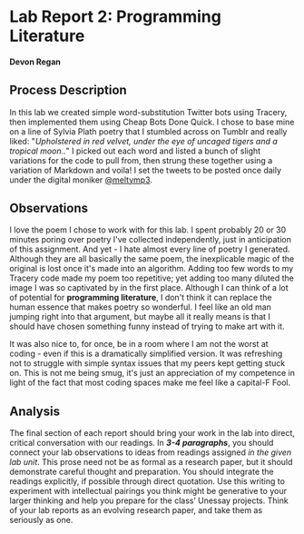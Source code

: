 # Lab Report 2: Programming Literature

#### Devon Regan

## Process Description

In this lab we created simple word-substitution Twitter bots using Tracery, then implemented them using Cheap Bots Done Quick. I chose to base mine on a line of Sylvia Plath poetry that I stumbled across on Tumblr and really liked: "*Upholstered in red velvet, under the eye of uncaged tigers and a tropical moon..*" I picked out each word and listed a bunch of slight variations for the code to pull from, then strung these together using a variation of Markdown and voila! I set the tweets to be posted once daily under the digital moniker [@meltymp3](https://twitter.com/meltymp3).

## Observations

I love the poem I chose to work with for this lab. I spent probably 20 or 30 minutes poring over poetry I've collected independently, just in anticipation of this assignment. And yet - I hate almost every line of poetry I generated. Although they are all basically the same poem, the inexplicable magic of the original is lost once it's made into an algorithm. Adding too few words to my Tracery code made my poem too repetitive; yet adding too many diluted the image I was so captivated by in the first place. Although I can think of a lot of potential for **programming literature**, I don't think it can replace the human essence that makes poetry so wonderful. I feel like an old man jumping right into that argument, but maybe all it really means is that I should have chosen something funny instead of trying to make art with it.

It was also nice to, for once, be in a room where I am not the worst at coding - even if this is a dramatically simplified version. It was refreshing not to struggle with simple syntax issues that my peers kept getting stuck on. This is not me being smug, it's just an appreciation of my competence in light of the fact that most coding spaces make me feel like a capital-F Fool.

## Analysis

The final section of each report should bring your work in the lab into direct, critical conversation with our readings. In **_3-4 paragraphs_**, you should connect your lab observations to ideas from readings assigned _in the given lab unit_. This prose need not be as formal as a research paper, but it should demonstrate careful thought and preparation. You should integrate the readings explicitly, if possible through direct quotation. Use this writing to experiment with intellectual pairings you think might be generative to your larger thinking and help you prepare for the class’ Unessay projects. Think of your lab reports as an evolving research paper, and take them as seriously as one.
